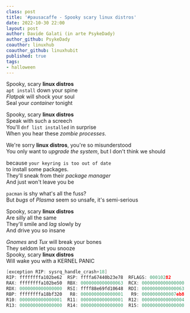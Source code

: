 ```yaml
---
class: post
title: '#pausacaffe - Spooky scary linux distros' 
date: 2022-10-30 22:00
layout: post 
author: Davide Galati (in arte PsykeDady)
author_github: PsykeDady
coauthor: linuxhub
coauthor_github: linuxhubit
published: true
tags: 
- halloween
---
```


Spooky, scary **linux distros**  
`apt install` down your spine  
*Flatpak* will shock your soul  
Seal your *container* tonight  

Spooky, scary **linux distros**  
Speak with such a screech  
You'll `dnf list installed` in surprise  
When you hear these *zombie processes*.  

We're sorry **linux distros**, you're so misunderstood  
You only want to *upgrade the system*, but I don't think we should  

because `your keyring is too out of date`  
to install some packages.  
They'll sneak from their *package manager*  
And just won't leave you be  

`pacman` is shy what's all the fuss?  
But *bugs* of *Plasma* seem so unsafe, it's semi-serious  

Spooky, scary **linux distros**  
Are silly all the same  
They'll smile and *lag* slowly by  
And drive you so insane  

*Gnomes* and *Tux* will break your bones  
They seldom let you snooze  
Spooky, scary **linux distros**  
Will wake you with a KERNEL PANIC  



```c
[exception RIP: sysrq_handle_crash+18]
RIP: ffffffffa102be62  RSP: ffffa67440b23e78  RFLAGS: 00010282
RAX: ffffffffa102be50  RBX: 0000000000000063  RCX: 0000000000000000
RDX: 0000000000000000  RSI: ffff88e69fd10648  RDI: 0000000000000063
RBP: ffffffffa18bf320   R8: 0000000000000001   R9: 0000000000007eb8
R10: 0000000000000001  R11: 0000000000000001  R12: 0000000000000004
R13: 0000000000000000  R14: 0000000000000000  R15: 0000000000000000
```
